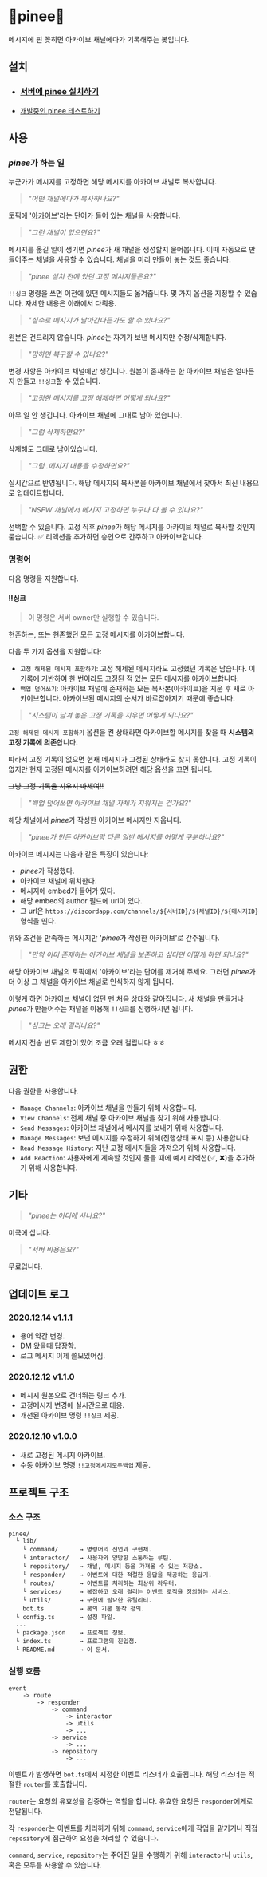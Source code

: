 # 📌pinee📌

메시지에 핀 꽂히면 아카이브 채널에다가 기록해주는 봇입니다.

## 설치

- ### [서버에 pinee 설치하기](https://discord.com/api/oauth2/authorize?client_id=786477765205426176&permissions=76880&scope=bot)

- [개발중인 pinee 테스트하기](https://discord.com/api/oauth2/authorize?client_id=786876831181045781&permissions=76880&scope=bot)

## 사용

### *pinee*가 하는 일

누군가가 메시지를 고정하면 해당 메시지를 아카이브 채널로 복사합니다.

> *"어떤 채널에다가 복사하나요?"*

토픽에 '[아카이브](https://github.com/potados99/tarvern-pin-archiver/blob/9bb1824ac8eabbf4ffd4d8dc7bdffb9b322e0e18/config.ts#L29)'라는 단어가 들어 있는 채널을 사용합니다.

> *"그런 채널이 없으면요?"*

메시지를 옮길 일이 생기면 *pinee*가 새 채널을 생성할지 물어봅니다. 이때 자동으로 만들어주는 채널을 사용할 수 있습니다. 채널을 미리 만들어 놓는 것도 좋습니다.

> *"*pinee* 설치 전에 있던 고정 메시지들은요?"*

`!!싱크` 명령을 쓰면 이전에 있던 메시지들도 옮겨줍니다. 몇 가지 옵션을 지정할 수 있습니다. 자세한 내용은 아래에서 다뤄용.

> *"실수로 메시지가 날아간다든가도 할 수 있나요?"*

원본은 건드리지 않습니다. *pinee*는 자기가 보낸 메시지만 수정/삭제합니다.

> *"망하면 복구할 수 있나요?"*

변경 사항은 아카이브 채널에만 생깁니다. 원본이 존재하는 한 아카이브 채널은 얼마든지 만들고 `!!싱크`할 수 있습니다.

> *"고정한 메시지를 고정 해제하면 어떻게 되나요?"*

아무 일 안 생깁니다. 아카이브 채널에 그대로 남아 있습니다.

> *"그럼 삭제하면요?"*

삭제해도 그대로 남아있습니다.

> *"그럼..메시지 내용을 수정하면요?"*

실시간으로 반영됩니다. 해당 메시지의 복사본을 아카이브 채널에서 찾아서 최신 내용으로 업데이트합니다.

> *"NSFW 채널에서 메시지 고정하면 누구나 다 볼 수 있나요?"*

선택할 수 있습니다. 고정 직후 *pinee*가 해당 메시지를 아카이브 채널로 복사할 것인지 묻습니다. ✅ 리액션을 추가하면 승인으로 간주하고 아카이브합니다.

### 명령어

다음 명령을 지원합니다.

#### !!싱크

> 이 명령은 서버 owner만 실행할 수 있습니다.

현존하는, 또는 현존했던 모든 고정 메시지를 아카이브합니다.

다음 두 가지 옵션을 지원합니다:

- `고정 해제된 메시지 포함하기`: 고정 해제된 메시지라도 고정했던 기록은 남습니다. 이 기록에 기반하여 한 번이라도 고정된 적 있는 모든 메시지를 아카이브합니다.
- `백업 덮어쓰기`: 아카이브 채널에 존재하는 모든 복사본(아카이브)을 지운 후 새로 아카이브합니다. 아카이브된 메시지의 순서가 바로잡아지기 때문에 좋습니다.

> *"시스템이 남겨 놓은 고정 기록을 지우면 어떻게 되나요?"*

`고정 해제된 메시지 포함하기` 옵션을 켠 상태라면 아카이브할 메시지를 찾을 때 **시스템의 고정 기록에 의존**합니다. 

따라서 고정 기록이 없으면 현재 메시지가 고정된 상태라도 찾지 못합니다. 고정 기록이 없지만 현재 고정된 메시지를 아카이브하려면 해당 옵션을 끄면 됩니다.

~~그냥 고정 기록을 지우지 마세여!!~~

> *"백업 덮어쓰면 아카이브 채널 자체가 지워지는 건가요?"*

해당 채널에서 *pinee*가 작성한 아카이브 메시지만 지웁니다.

> *"pinee가 만든 아카이브랑 다른 일반 메시지를 어떻게 구분하나요?"*

아카이브 메시지는 다음과 같은 특징이 있습니다:

- *pinee*가 작성했다.
- 아카이브 채널에 위치한다.
- 메시지에 embed가 들어가 있다.
- 해당 embed의 author 필드에 url이 있다.
- 그 url은 `https://discordapp.com/channels/${서버ID}/${채널ID}/${메시지ID}` 형식을 띤다.

위와 조건을 만족하는 메시지만 '*pinee*가 작성한 아카이브'로 간주됩니다.

> *"만약 이미 존재하는 아카이브 채널을 보존하고 싶다면 어떻게 하면 되나요?"*

해당 아카이브 채널의 토픽에서 '아카이브'라는 단어를 제거해 주세요. 그러면 *pinee*가 더 이상 그 채널을 아카이브 채널로 인식하지 않게 됩니다. 

이렇게 하면 아카이브 채널이 없던 맨 처음 상태와 같아집니다. 새 채널을 만들거나 *pinee*가 만들어주는 채널을 이용해 `!!싱크`를 진행하시면 됩니다.

> *"싱크는 오래 걸리나요?"*

메시지 전송 빈도 제한이 있어 조금 오래 걸립니다 ㅎㅎ

## 권한

다음 권한을 사용합니다.

- `Manage Channels`: 아카이브 채널을 만들기 위해 사용합니다.
- `View Channels`: 전체 채널 중 아카이브 채널을 찾기 위해 사용합니다.
- `Send Messages`: 아카이브 채널에서 메시지를 보내기 위해 사용합니다.
- `Manage Messages`: 보낸 메시지를 수정하기 위해(진행상태 표시 등) 사용합니다.
- `Read Message History`: 지난 고정 메시지들을 가져오기 위해 사용합니다.
- `Add Reaction`: 사용자에게 계속할 것인지 물을 때에 예시 리액션(✅, ❌)을 추가하기 위해 사용합니다.

## 기타

> *"*pinee*는 어디에 사나요?"*

미국에 삽니다.

> *"서버 비용은요?"*

무료입니다.

## 업데이트 로그

### 2020.12.14 v1.1.1
- 용어 약간 변경.
- DM 왔을때 답장함.
- 로그 메시지 이제 쓸모있어짐.

### 2020.12.12 v1.1.0
- 메시지 원본으로 건너뛰는 링크 추가.
- 고정메시지 변경에 실시간으로 대응.
- 개선된 아카이브 명령 `!!싱크` 제공.

### 2020.12.10 v1.0.0
- 새로 고정된 메시지 아카이브.
- 수동 아카이브 명령 `!!고정메시지모두백업` 제공.

## 프로젝트 구조

### 소스 구조

~~~
pinee/
  └ lib/           
    └ command/      → 명령어의 선언과 구현체.
    └ interactor/   → 사용자와 양방향 소통하는 루틴.
    └ repository/   → 채널, 메시지 등을 가져올 수 있는 저장소.
    └ responder/    → 이벤트에 대한 적절한 응답을 제공하는 응답기.
    └ routes/       → 이벤트를 처리하는 최상위 라우터.
    └ services/     → 복잡하고 오래 걸리는 이벤트 로직을 정의하는 서비스.
    └ utils/        → 구현에 필요한 유틸리티.
    bot.ts          → 봇의 기본 동작 정의.
  └ config.ts       → 설정 파일.
  ...
  └ package.json    → 프로젝트 정보.
  └ index.ts        → 프로그램의 진입점.
  └ README.md       → 이 문서.
~~~

### 실행 흐름

~~~
event 
    -> route 
        -> responder 
            -> command
                -> interactor
                -> utils
                -> ...
            -> service
                -> ...
            -> repository
                -> ...
~~~

이벤트가 발생하면 `bot.ts`에서 지정한 이벤트 리스너가 호출됩니다. 해당 리스너는 적절한 `router`를 호출합니다.

`router`는 요청의 유효성을 검증하는 역할을 합니다. 유효한 요청은 `responder`에게로 전달됩니다.

각 `responder`는 이벤트를 처리하기 위해 `command`, `service`에게 작업을 맡기거나 직접 `repository`에 접근하여 요청을 처리할 수 있습니다.

`command`, `service`, `repository`는 주어진 일을 수행하기 위해 `interactor`나 `utils`, 혹은 모두를 사용할 수 있습니다.